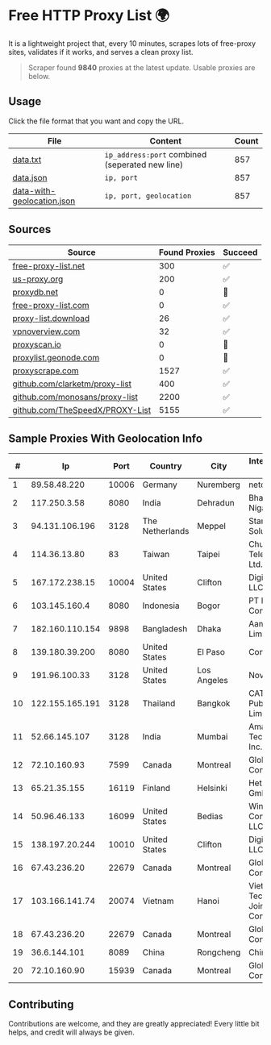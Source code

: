 
# Free HTTP Proxy List 🌍

It is a lightweight project that, every 10 minutes, scrapes lots of free-proxy sites, validates if it works, and serves a clean proxy list.


> Scraper found **9840** proxies at the latest update. Usable proxies are below.

## Usage

Click the file format that you want and copy the URL.


|File|Content|Count|
|----|-------|-----|
|[data.txt](https://raw.githubusercontent.com/themiralay/Proxy-List-World/master/data.txt)|`ip_address:port` combined (seperated new line)|857|
|[data.json](https://raw.githubusercontent.com/themiralay/Proxy-List-World/master/data.json)|`ip, port`|857|
|[data-with-geolocation.json](https://raw.githubusercontent.com/themiralay/Proxy-List-World/master/data-with-geolocation.json)|`ip, port, geolocation`|857|

## Sources

|Source|Found Proxies|Succeed|
|------|-------------|-------|
|[free-proxy-list.net](https://free-proxy-list.net)|300|✅|
|[us-proxy.org](https://www.us-proxy.org)|200|✅|
|[proxydb.net](http://proxydb.net)|0|🚫|
|[free-proxy-list.com](https://free-proxy-list.com/?page=&port=&type%5B%5D=http&type%5B%5D=https&up_time=0&search=Search)|0|✅|
|[proxy-list.download](https://www.proxy-list.download/HTTP)|26|✅|
|[vpnoverview.com](https://vpnoverview.com/privacy/anonymous-browsing/free-proxy-servers)|32|✅|
|[proxyscan.io](https://www.proxyscan.io)|0|🚫|
|[proxylist.geonode.com](https://proxylist.geonode.com/api/proxy-list?limit=300&page=1&sort_by=lastChecked&sort_type=desc&protocols=http,https)|0|🚫|
|[proxyscrape.com](https://api.proxyscrape.com/v2/?request=displayproxies&protocol=http&timeout=10000&country=all&ssl=all&anonymity=all)|1527|✅|
|[github.com/clarketm/proxy-list](https://raw.githubusercontent.com/clarketm/proxy-list/master/proxy-list-raw.txt)|400|✅|
|[github.com/monosans/proxy-list](https://raw.githubusercontent.com/monosans/proxy-list/main/proxies/http.txt)|2200|✅|
|[github.com/TheSpeedX/PROXY-List](https://raw.githubusercontent.com/TheSpeedX/PROXY-List/master/http.txt)|5155|✅|


## Sample Proxies With Geolocation Info

|#|Ip|Port|Country|City|Internet Service Provider|
|-|--|----|-------|----|-------------------------|
|1|89.58.48.220|10006|Germany|Nuremberg|netcup GmbH|
|2|117.250.3.58|8080|India|Dehradun|Bharat Sanchar Nigam Ltd|
|3|94.131.106.196|3128|The Netherlands|Meppel|Stark Industries Solutions LTD|
|4|114.36.13.80|83|Taiwan|Taipei|Chunghwa Telecom Co., Ltd.|
|5|167.172.238.15|10004|United States|Clifton|DigitalOcean, LLC|
|6|103.145.160.4|8080|Indonesia|Bogor|PT Indonesia Comnets Plus|
|7|182.160.110.154|9898|Bangladesh|Dhaka|Aamra Networks Limited|
|8|139.180.39.200|8080|United States|El Paso|Conterra|
|9|191.96.100.33|3128|United States|Los Angeles|NovoServe B.V.|
|10|122.155.165.191|3128|Thailand|Bangkok|CAT Telecom Public Company Limited|
|11|52.66.145.107|3128|India|Mumbai|Amazon Technologies Inc.|
|12|72.10.160.93|7599|Canada|Montreal|GloboTech Communications|
|13|65.21.35.155|16119|Finland|Helsinki|Hetzner Online GmbH|
|14|50.96.46.133|16099|United States|Bedias|Windstream Communications LLC|
|15|138.197.20.244|10010|United States|Clifton|DigitalOcean, LLC|
|16|67.43.236.20|22679|Canada|Montreal|GloboTech Communications|
|17|103.166.141.74|20074|Vietnam|Hanoi|Viet NAM Cloud Technology Joint Stock Company|
|18|67.43.236.20|22679|Canada|Montreal|GloboTech Communications|
|19|36.6.144.101|8089|China|Rongcheng|Chinanet|
|20|72.10.160.90|15939|Canada|Montreal|GloboTech Communications|



## Contributing

Contributions are welcome, and they are greatly appreciated! Every
little bit helps, and credit will always be given.

